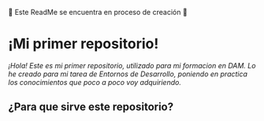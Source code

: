 :construction: Este ReadMe se encuentra en proceso de creación :construction:
# ¡Mi primer repositorio! 
_¡Hola! Este es mi primer repositorio, utilizado para mi formacion en DAM._
_Lo he creado para mi tarea de Entornos de Desarrollo, poniendo en practica los conocimientos que poco a poco voy adquiriendo._
## ¿Para que sirve este repositorio?

